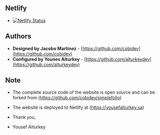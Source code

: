 ## Netlify

- [![Netlify Status](https://api.netlify.com/api/v1/badges/fc377f69-9441-4448-a932-d9b671081924/deploy-status)](https://app.netlify.com/sites/romantic-jang-15812c/deploys)

## Authors

- **Designed by Jacobo Martinez** - [https://github.com/cobidev](https://github.com/cobidev)
- **Configured by Younes Alturkey** - [https://github.com/alturkeydev](https://github.com/alturkeydev)

## Note

- The complete source code of the website is open source and can be forked from (https://github.com/cobidev/simplefolio)
- The website is deployed to Netlify at (https://yousefalturkey.sa)

- Thank you,

- Yousef Alturkey
